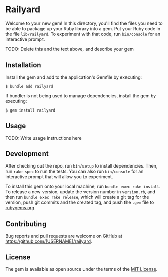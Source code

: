 # Railyard

Welcome to your new gem! In this directory, you'll find the files you need to be able to package up your Ruby library into a gem. Put your Ruby code in the file `lib/railyard`. To experiment with that code, run `bin/console` for an interactive prompt.

TODO: Delete this and the text above, and describe your gem

## Installation

Install the gem and add to the application's Gemfile by executing:

    $ bundle add railyard

If bundler is not being used to manage dependencies, install the gem by executing:

    $ gem install railyard

## Usage

TODO: Write usage instructions here

## Development

After checking out the repo, run `bin/setup` to install dependencies. Then, run `rake spec` to run the tests. You can also run `bin/console` for an interactive prompt that will allow you to experiment.

To install this gem onto your local machine, run `bundle exec rake install`. To release a new version, update the version number in `version.rb`, and then run `bundle exec rake release`, which will create a git tag for the version, push git commits and the created tag, and push the `.gem` file to [rubygems.org](https://rubygems.org).

## Contributing

Bug reports and pull requests are welcome on GitHub at https://github.com/[USERNAME]/railyard.

## License

The gem is available as open source under the terms of the [MIT License](https://opensource.org/licenses/MIT).
